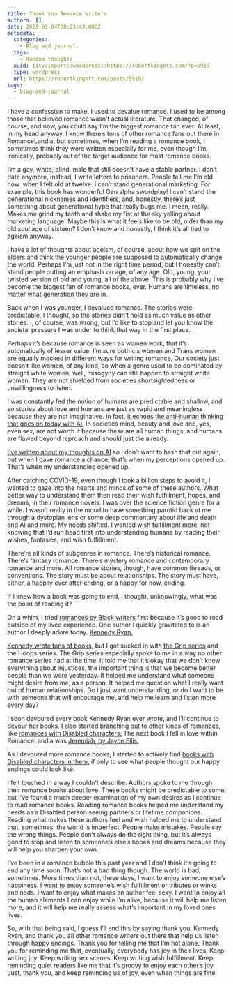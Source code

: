 ```yaml
---
title: Thank you Romance writers
authors: []
date: 2023-03-04T08:23:43.000Z
metadata:
  categories:
    - Blog and journal.
  tags:
    - Random thoughts
  uuid: 11ty/import::wordpress::https://robertkingett.com/?p=5919
  type: wordpress
  url: https://robertkingett.com/posts/5919/
tags:
  - blog-and-journal
---
```

I have a confession to make. I used to devalue romance. I used to be among those that believed romance wasn’t actual literature. That changed, of course, and now, you could say I’m the biggest romance fan ever. At least, in my head anyway. I know there’s tons of other romance fans out there in RomanceLandia, but sometimes, when I’m reading a romance book, I sometimes think they were written especially for me, even though I’m, ironically, probably out of the target audience for most romance books.

I’m a gay, white, blind, male that still doesn’t have a stable partner. I don’t date anymore, instead, I write letters to prisoners. People tell me I’m old now  when I felt old at twelve. I can’t stand generational marketing. For example, this book has wonderful Gen alpha swordplay! I can’t stand the generational nicknames and identifiers, and, honestly, there’s just something about generational hype that really bugs me. I mean, really. Makes me grind my teeth and shake my fist at the sky yelling about marketing language. Maybe this is what it feels like to be old, older than my old soul age of sixteen? I don’t know and honestly, I think it’s all tied to ageism anyway.

I have a lot of thoughts about ageism, of course, about how we spit on the elders and think the younger people are supposed to automatically change the world. Perhaps I’m just not in the right time period, but I honestly can’t stand people putting an emphasis on age, of any age. Old, young, your twisted version of old and young, all of the above. This is probably why I’ve become the biggest fan of romance books, ever. Humans are timeless, no matter what generation they are in.

Back when I was younger, I devalued romance. The stories were predictable, I thought, so the stories didn’t hold as much value as other stories. I, of course, was wrong, but I’d like to stop and let you know the societal pressure I was under to think that way in the first place.

Perhaps it’s because romance is seen as women work, that it’s automatically of lesser value. I’m sure both cis women and Trans women are equally mocked in different ways for writing romance. Our society just doesn’t like women, of any kind, so when a genre used to be dominated by straight white women, well, misogyny can still happen to straight white women. They are not shielded from societies shortsightedness or unwillingness to listen.

I was constantly fed the notion of humans are predictable and shallow, and so stories about love and humans are just as vapid and meaningless because they are not imaginative. In fact, [it echoes the anti-human thinking that goes on today with AI.](https://catvalente.substack.com/p/the-great-replacement-not-that-one) In societies mind, beauty and love and, yes, even sex, are not worth it because these are all human things, and humans are flawed beyond reproach and should just die already.

[I’ve written about my thoughts on AI](https://robertkingett.com/2023/01/19/how-to-appreciate-humans/) so I don’t want to hash that out again, but when I gave romance a chance, that’s when my perceptions opened up. That’s when my understanding opened up.

After catching COVID-19, even though I took a billion steps to avoid it, I wanted to gaze into the hearts and minds of some of these authors. What better way to understand them then read their wish fulfillment, hopes, and dreams, in their romance novels. I was over the science fiction genre for a while. I wasn’t really in the mood to have something parotid back at me through a dystopian lens or some deep commentary about life and death and AI and more. My needs shifted. I wanted wish fulfillment more, not knowing that I’d run head first into understanding humans by reading their wishes, fantasies, and wish fulfillment.

There’re all kinds of subgenres in romance. There’s historical romance. There’s fantasy romance. There’s mystery romance and contemporary romance and more. All romance stories, though, have common threads, or conventions. The story must be about relationships. The story must have, either, a happily ever after ending, or a happy for now, ending.

If I knew how a book was going to end, I thought, unknowingly, what was the point of reading it?

On a whim, I tried [romances by Black writers](https://www.audible.com/blog/black-voices-in-romance) first because it’s good to read outside of my lived experience. One author I quickly gravitated to is an author I deeply adore today. [Kennedy Ryan.](https://kennedyryanwrites.com/books/)

[Kennedy wrote tons of books,](https://kennedyryanwrites.com/books/) but I got sucked in with [the Grip series](https://bookshop.org/p/books/the-grip-trilogy-kennedy-ryan/15351148?aid=77&ean=9798692253880&listref=books-to-understand-me) and the Hoops series. The Grip series especially spoke to me in a way no other romance series had at the time. It told me that it’s okay that we don’t know everything about injustices, the important thing is that we become better people than we were yesterday. It helped me understand what someone might desire from me, as a person. It helped me question what I really want out of human relationships. Do I just want understanding, or do I want to be with someone that will encourage me, and help me learn and listen more every day?

I soon devoured every book Kennedy Ryan ever wrote, and I’ll continue to devour her books. I also started branching out to other kinds of romances, like [romances with Disabled characters.](https://bookshop.org/lists/disability-in-romancelandia) The next book I fell in love within RomanceLandia was [Jeremiah, by Jayce Ellis.](https://authorjayceellis.com/jeremiah/)

As I devoured more romance books, I started to actively find [books with Disabled characters in them,](https://bookshop.org/lists/disability-in-romancelandia) if only to see what people thought our happy endings could look like.

I felt touched in a way I couldn’t describe. Authors spoke to me through their romance books about love. These books might be predictable to some, but I’ve found a much deeper examination of my own desires as I continue to read romance books. Reading romance books helped me understand my needs as a Disabled person seeing partners or lifetime companions. Reading what makes these authors feel and wish helped me to understand that, sometimes, the world is imperfect. People make mistakes. People say the wrong things. People don’t always do the right thing, but it’s always good to stop and listen to someone’s else’s hopes and dreams because they will help you sharpen your own.

I’ve been in a romance bubble this past year and I don’t think it’s going to end any time soon. That’s not a bad thing though. The world is bad, sometimes. More times than not, these days, I want to enjoy someone else’s happiness. I want to enjoy someone’s wish fulfillment or tributes or winks and nods. I want to enjoy what makes an author feel sexy. I want to enjoy all the human elements I can enjoy while I’m alive, because it will help me listen more, and it will help me really assess what’s important in my loved ones lives.

So, with that being said, I guess I’ll end this by saying thank you, Kennedy Ryan, and thank you all other romance writers out there that help us listen through happy endings. Thank you for telling me that I’m not alone. Thank you for reminding me that, eventually, everybody has joy in their lives. Keep writing joy. Keep writing sex scenes. Keep writing wish fulfillment. Keep reminding quiet readers like me that it’s groovy to enjoy each other’s joy. Just, thank you, and keep reminding us of joy, even when things are fine.